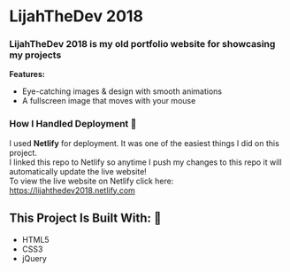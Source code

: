# LijahTheDev 2018

### LijahTheDev 2018 is my old portfolio website for showcasing my projects<br>

**Features:**
* Eye-catching images & design with smooth animations
* A fullscreen image that moves with your mouse

### How I Handled Deployment 🔌

I used **Netlify** for deployment. It was one of the easiest things I did on this project.<br> 
I linked this repo to Netlify so anytime I push my changes to this repo it will automatically update the live website!<br> 
To view the live website on Netlify click here: https://lijahthedev2018.netlify.com

## This Project Is Built With: 🔨
* HTML5
* CSS3
* jQuery
